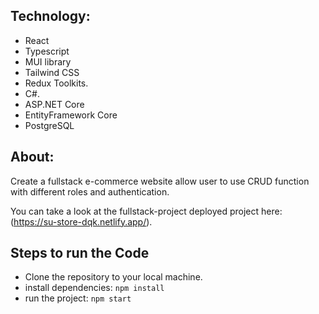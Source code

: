 ## Technology:

- React
- Typescript
- MUI library
- Tailwind CSS
- Redux Toolkits.
- C#.
- ASP.NET Core
- EntityFramework Core
- PostgreSQL

## About:

Create a fullstack e-commerce website allow user to use CRUD function with different roles and authentication. 

You can take a look at the fullstack-project deployed project here: (https://su-store-dqk.netlify.app/).

## Steps to run the Code

- Clone the repository to your local machine.
- install dependencies: `npm install`
- run the project: `npm start`



